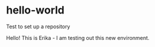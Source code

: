 # hello-world
Test to set up a repository

Hello! This is Erika - I am testing out this new environment. 

